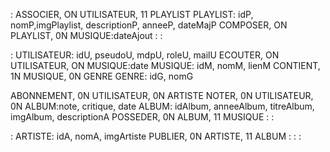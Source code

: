 :
ASSOCIER, ON UTILISATEUR, 11 PLAYLIST
PLAYLIST: idP, nomP,imgPlaylist, descriptionP, anneeP, dateMajP
COMPOSER, ON PLAYLIST, 0N MUSIQUE:dateAjout
:
:

:
UTILISATEUR: idU, pseudoU, mdpU, roleU, mailU
ECOUTER, ON UTILISATEUR, ON MUSIQUE:date
MUSIQUE: idM, nomM, lienM
CONTIENT, 1N MUSIQUE, 0N GENRE
GENRE: idG, nomG

ABONNEMENT, 0N UTILISATEUR, 0N ARTISTE
NOTER, 0N UTILISATEUR, 0N ALBUM:note, critique, date
ALBUM: idAlbum, anneeAlbum, titreAlbum, imgAlbum, descriptionA
POSSEDER, 0N ALBUM, 11 MUSIQUE
:
:

:
ARTISTE: idA, nomA, imgArtiste
PUBLIER, 0N ARTISTE, 11 ALBUM
:
:
:
